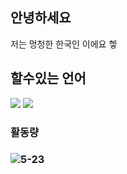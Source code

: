 ## 안녕하세요
저는 멍청한 한국인 이에요 헿
## 할수있는 언어
<img src="https://img.shields.io/badge/Python-3766AB?style=flat-square&logo=Python&logoColor=white"/></a>
<img src="https://img.shields.io/badge/Javascript-8E?style=flat-square&logo=Javascript&logoColor=Yellow"/></a>




### 활동량
### ![5-23](https://github-readme-stats.vercel.app/api?username=5-23)
